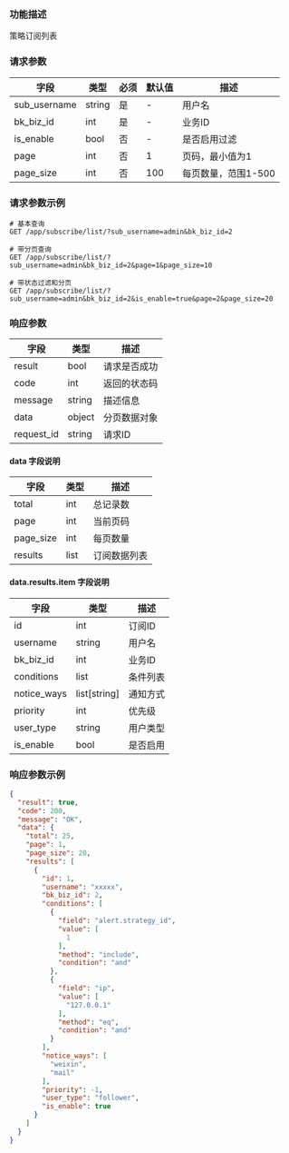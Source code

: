 ### 功能描述

策略订阅列表

### 请求参数

| 字段        | 类型    | 必须 | 默认值 | 描述           |
|-----------|-------|----|-----|--------------|
| sub_username  | string| 是  | -   | 用户名          |
| bk_biz_id | int   | 是  | -   | 业务ID         |
| is_enable | bool  | 否  | -   | 是否启用过滤       |
| page      | int   | 否  | 1   | 页码，最小值为1     |
| page_size | int   | 否  | 100 | 每页数量，范围1-500 |

### 请求参数示例

```
# 基本查询
GET /app/subscribe/list/?sub_username=admin&bk_biz_id=2

# 带分页查询
GET /app/subscribe/list/?sub_username=admin&bk_biz_id=2&page=1&page_size=10

# 带状态过滤和分页
GET /app/subscribe/list/?sub_username=admin&bk_biz_id=2&is_enable=true&page=2&page_size=20
```

### 响应参数

| 字段       | 类型   | 描述         |
|----------|------|------------|
| result   | bool | 请求是否成功     |
| code     | int  | 返回的状态码     |
| message  | string | 描述信息       |
| data     | object | 分页数据对象    |
| request_id | string | 请求ID       |

#### data 字段说明

| 字段       | 类型   | 描述         |
|----------|------|------------|
| total    | int  | 总记录数       |
| page     | int  | 当前页码       |
| page_size| int  | 每页数量       |
| results  | list | 订阅数据列表     |

#### data.results.item 字段说明

| 字段         | 类型           | 描述     |
|------------|--------------|--------|
| id         | int          | 订阅ID   |
| username   | string       | 用户名    |
| bk_biz_id  | int          | 业务ID   |
| conditions | list         | 条件列表   |
| notice_ways| list[string] | 通知方式   |
| priority   | int          | 优先级    |
| user_type  | string       | 用户类型   |
| is_enable  | bool         | 是否启用   |

### 响应参数示例

```json
{
  "result": true,
  "code": 200,
  "message": "OK",
  "data": {
    "total": 25,
    "page": 1,
    "page_size": 20,
    "results": [
      {
        "id": 1,
        "username": "xxxxx",
        "bk_biz_id": 2,
        "conditions": [
          {
            "field": "alert.strategy_id",
            "value": [
              1
            ],
            "method": "include",
            "condition": "and"
          },
          {
            "field": "ip",
            "value": [
              "127.0.0.1"
            ],
            "method": "eq",
            "condition": "and"
          }
        ],
        "notice_ways": [
          "weixin",
          "mail"
        ],
        "priority": -1,
        "user_type": "follower",
        "is_enable": true
      }
    ]
  }
}
```


